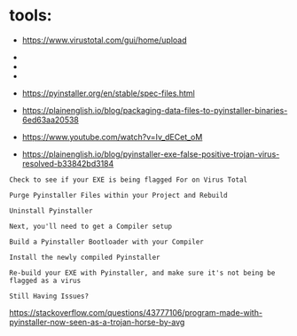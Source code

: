 
# tools:
 * https://www.virustotal.com/gui/home/upload










 * 
 * 
 * 
 * https://pyinstaller.org/en/stable/spec-files.html
 * https://plainenglish.io/blog/packaging-data-files-to-pyinstaller-binaries-6ed63aa20538
 * https://www.youtube.com/watch?v=Iv_dECet_oM
 * https://plainenglish.io/blog/pyinstaller-exe-false-positive-trojan-virus-resolved-b33842bd3184


```
Check to see if your EXE is being flagged For on Virus Total

Purge Pyinstaller Files within your Project and Rebuild

Uninstall Pyinstaller

Next, you'll need to get a Compiler setup

Build a Pyinstaller Bootloader with your Compiler

Install the newly compiled Pyinstaller

Re-build your EXE with Pyinstaller, and make sure it's not being be flagged as a virus

Still Having Issues?
```

https://stackoverflow.com/questions/43777106/program-made-with-pyinstaller-now-seen-as-a-trojan-horse-by-avg







